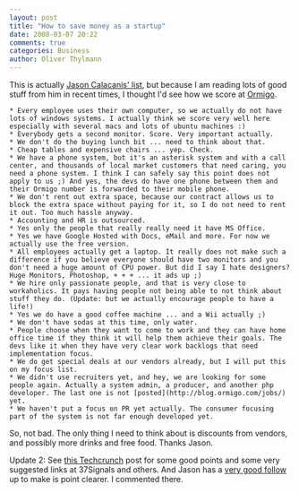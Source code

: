 ```yaml
---
layout: post
title: "How to save money as a startup"
date: 2008-03-07 20:22
comments: true
categories: Business
author: Oliver Thylmann
---
```








This is actually [Jason Calacanis' list](http://www.calacanis.com/2008/03/07/how-to-save-money-running-a-startup-17-really-good-tips/), but because I am reading lots of good stuff from him in recent times, I thought I'd see how we score at [Ormigo](https://ormigo.com/).

	* Every employee uses their own computer, so we actually do not have lots of windows systems. I actually think we score very well here especially with several macs and lots of ubuntu machines :)
	* Everybody gets a second monitor. Score. Very important actually.
	* We don't do the buying lunch bit ... need to think about that.
	* Cheap tables and expensive chairs ... yep. Check.
	* We have a phone system, but it's an asterisk system and with a call center, and thousands of local market customers that need caring, you need a phone system. I think I can safely say this point does not apply to us ;) And yes, the devs do have one phone between them and their Ormigo number is forwarded to their mobile phone.
	* We don't rent out extra space, because our contract allows us to block the extra space without paying for it, so I do not need to rent it out. Too much hassle anyway.
	* Accounting and HR is outsourced.
	* Yes only the people that really really need it have MS Office.
	* Yes we have Google Hosted with Docs, eMail and more. For now we actually use the free version.
	* All employees actually get a laptop. It really does not make such a difference if you believe everyone should have two monitors and you don't need a huge amount of CPU power. But did I say I hate designers? Huge Monitors, Photoshop, + + + ... it ads up ;)
	* We hire only passionate people, and that is very close to workaholics. It pays having people not being able to not think about stuff they do. (Update: but we actually encourage people to have a life!)
	* Yes we do have a good coffee machine ... and a Wii actually ;)
	* We don't have sodas at this time, only water.
	* People choose when they want to come to work and they can have home office time if they think it will help them achieve their goals. The devs like it when they have very clear work backlogs that need implementation focus.
	* We do get special deals at our vendors already, but I will put this on my focus list.
	* We didn't use recruiters yet, and hey, we are looking for some people again. Actually a system admin, a producer, and another php developer. The last one is not [posted](http://blog.ormigo.com/jobs/) yet.
	* We haven't put a focus on PR yet actually. The consumer focusing part of the system is not far enough developed yet.

So, not bad. The only thing I need to think about is discounts from vendors, and possibly more drinks and free food. Thanks Jason.

Update 2: See [this Techcrunch](http://www.techcrunch.com/2008/03/07/calacanis-fires-people-who-have-a-life/) post for some good points and some very suggested links at 37Signals and others. And Jason has a [very good follow](http://www.calacanis.com/2008/03/07/can-you-have-a-life-and-work-at-a-startup-company/) up to make is point clearer. I commented there.

